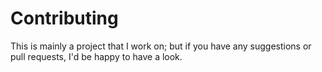 # Contributing
This is mainly a project that I work on; but if you have any suggestions or pull requests, I'd be happy to have a look.
